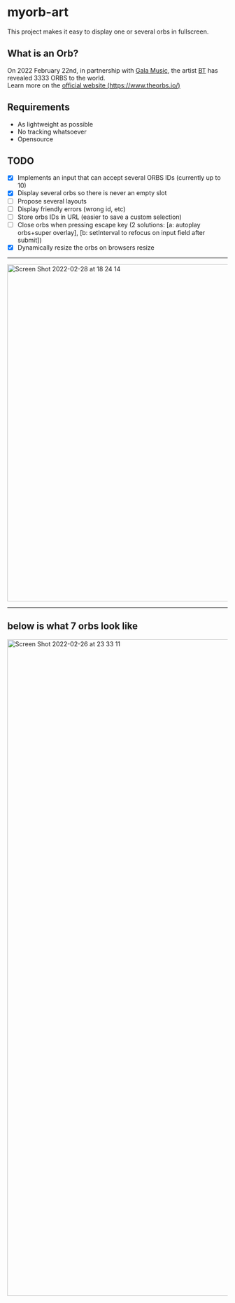 # myorb-art

This project makes it easy to display one or several orbs in fullscreen.

## What is an Orb?

On 2022 February 22nd, in partnership with [Gala Music](https://twitter.com/gogalamusic), the artist [BT](https://twitter.com/BT) has revealed 3333 ORBS to the world.  
Learn more on the [official website (https://www.theorbs.io/)](https://www.theorbs.io/)

## Requirements
 - As lightweight as possible
 - No tracking whatsoever
 - Opensource

## TODO
 - [x] Implements an input that can accept several ORBS IDs (currently up to 10)
 - [x] Display several orbs so there is never an empty slot 
 - [ ] Propose several layouts
 - [ ] Display friendly errors (wrong id, etc)
 - [ ] Store orbs IDs in URL (easier to save a custom selection)
 - [ ] Close orbs when pressing escape key (2 solutions: [a: autoplay orbs+super overlay], [b: setInterval to refocus on input field after submit])
 - [x] Dynamically resize the orbs on browsers resize

---

<img width="771" alt="Screen Shot 2022-02-28 at 18 24 14" src="https://user-images.githubusercontent.com/3918958/156029412-49bf08a7-c3cf-4981-b313-f6d90d9626de.png">

---
## below is what 7 orbs look like

<img width="1502" alt="Screen Shot 2022-02-26 at 23 33 11" src="https://user-images.githubusercontent.com/3918958/155861168-944e8da7-ddaf-4da4-8c7e-1d68f93e216e.png">

